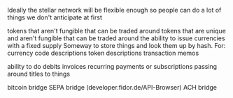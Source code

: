 Ideally the stellar network will be flexible enough so people can do a lot of things we don't anticipate at first

tokens that aren't fungible that can be traded around
tokens that are unique and aren't fungible that can be traded around
the ability to issue currencies with a fixed supply
Someway to store things and look them up by hash. For:
	currency code descriptions
	token descriptions
	transaction memos

	


ability to do debits
invoices
recurring payments or subscriptions
passing around titles to things


bitcoin bridge
SEPA bridge (developer.fidor.de/API-Browser)
ACH bridge



